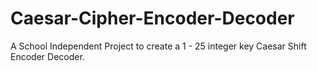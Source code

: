 # Caesar-Cipher-Encoder-Decoder
A School Independent Project to create a 1 - 25 integer key  Caesar Shift Encoder Decoder.
